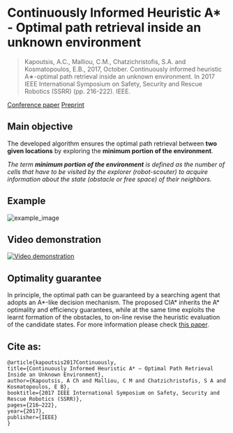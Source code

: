 # Continuously Informed Heuristic A* - Optimal path retrieval inside an unknown environment #

> Kapoutsis, A.C., Malliou, C.M., Chatzichristofis, S.A. and Kosmatopoulos, E.B., 2017, October. Continuously informed heuristic A∗-optimal path retrieval inside an unknown environment. In 2017 IEEE International Symposium on Safety, Security and Rescue Robotics (SSRR) (pp. 216-222). IEEE.

[Conference paper](https://ieeexplore.ieee.org/abstract/document/8088166)
[Preprint](http://kapoutsis.info/wp-content/uploads/2017/10/ssrr2017Final.pdf)


## Main objective

The developed algorithm ensures the optimal path retrieval between **two given locations** by exploring the **minimum portion of the environment**.

*The term **minimum portion of the environment** is defined as the number of cells that have to be visited by the explorer (robot-scouter) to acquire information about the state (obstacle or free space) of their neighbors.*

## Example

![example_image](http://kapoutsis.info/wp-content/uploads/2020/12/cia_star_example.png)

## Video demonstration

[![Video demonstration](http://kapoutsis.info/wp-content/uploads/2020/12/cia_star_thumbnail.png)](https://www.youtube.com/watch?v=ct_mnyqIjUU)

## Optimality guarantee

In principle, the optimal path can be guaranteed by a searching agent that adopts an A*-like decision mechanism. The proposed CIA* inherits the A* optimality and efficiency guarantees, while at the same time exploits the learnt formation of the obstacles, to on-line revise the heuristic evaluation of the candidate states. For more information please check [this paper](http://kapoutsis.info/wp-content/uploads/2017/10/ssrr2017Final.pdf).

## Cite as: 

```
@article{kapoutsis2017Continuously,
title={Continuously Informed Heuristic A* – Optimal Path Retrieval Inside an Unknown Environment},
author={Kapoutsis, A Ch and Malliou, C M and Chatzichristofis, S A and Kosmatopoulos, E B},
booktitle={2017 IEEE International Symposium on Safety, Security and Rescue Robotics (SSRR)},
pages={216–222},
year={2017},
publisher={IEEE}
}
```
